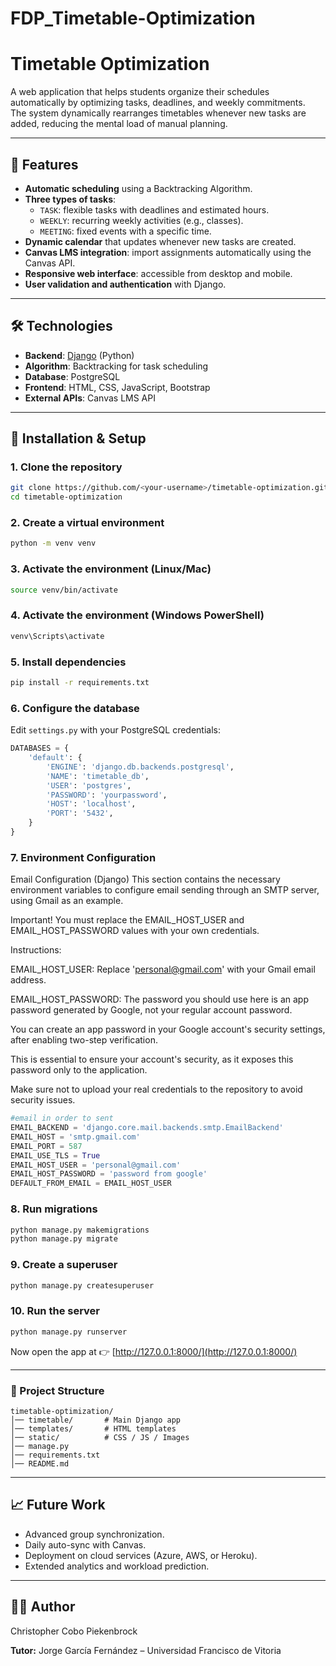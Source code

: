 # FDP_Timetable-Optimization
# Timetable Optimization

A web application that helps students organize their schedules automatically by optimizing tasks, deadlines, and weekly commitments.  
The system dynamically rearranges timetables whenever new tasks are added, reducing the mental load of manual planning.

---

## 📌 Features
- **Automatic scheduling** using a Backtracking Algorithm.
- **Three types of tasks**:
  - `TASK`: flexible tasks with deadlines and estimated hours.
  - `WEEKLY`: recurring weekly activities (e.g., classes).
  - `MEETING`: fixed events with a specific time.
- **Dynamic calendar** that updates whenever new tasks are created.
- **Canvas LMS integration**: import assignments automatically using the Canvas API.
- **Responsive web interface**: accessible from desktop and mobile.
- **User validation and authentication** with Django.

---

## 🛠️ Technologies
- **Backend**: [Django](https://www.djangoproject.com/) (Python)
- **Algorithm**: Backtracking for task scheduling
- **Database**: PostgreSQL
- **Frontend**: HTML, CSS, JavaScript, Bootstrap
- **External APIs**: Canvas LMS API

---
## 🚀 Installation & Setup

### 1\. Clone the repository

```bash
git clone https://github.com/<your-username>/timetable-optimization.git
cd timetable-optimization
```

### 2\. Create a virtual environment

```bash
python -m venv venv
```

### 3\. Activate the environment (Linux/Mac)

```bash
source venv/bin/activate
```

### 4\. Activate the environment (Windows PowerShell)

```bash
venv\Scripts\activate
```

### 5\. Install dependencies

```bash
pip install -r requirements.txt
```

### 6\. Configure the database

Edit `settings.py` with your PostgreSQL credentials:

```python
DATABASES = {
    'default': {
        'ENGINE': 'django.db.backends.postgresql',
        'NAME': 'timetable_db',
        'USER': 'postgres',
        'PASSWORD': 'yourpassword',
        'HOST': 'localhost',
        'PORT': '5432',
    }
}
```
### 7\. Environment Configuration
Email Configuration (Django)
This section contains the necessary environment variables to configure email sending through an SMTP server, using Gmail as an example.

Important! You must replace the EMAIL_HOST_USER and EMAIL_HOST_PASSWORD values with your own credentials.

Instructions:

EMAIL_HOST_USER: Replace 'personal@gmail.com' with your Gmail email address.

EMAIL_HOST_PASSWORD: The password you should use here is an app password generated by Google, not your regular account password.

You can create an app password in your Google account's security settings, after enabling two-step verification.

This is essential to ensure your account's security, as it exposes this password only to the application.

Make sure not to upload your real credentials to the repository to avoid security issues.
```python
#email in order to sent
EMAIL_BACKEND = 'django.core.mail.backends.smtp.EmailBackend'
EMAIL_HOST = 'smtp.gmail.com'
EMAIL_PORT = 587
EMAIL_USE_TLS = True
EMAIL_HOST_USER = 'personal@gmail.com'
EMAIL_HOST_PASSWORD = 'password from google'
DEFAULT_FROM_EMAIL = EMAIL_HOST_USER
```


### 8\. Run migrations

```bash
python manage.py makemigrations
python manage.py migrate
```

### 9\. Create a superuser

```bash
python manage.py createsuperuser
```

### 10\. Run the server

```bash
python manage.py runserver
```

Now open the app at 👉 [http://127.0.0.1:8000/](http://127.0.0.1:8000/)

-----

### 📂 Project Structure

```
timetable-optimization/
│── timetable/       # Main Django app
│── templates/       # HTML templates
│── static/          # CSS / JS / Images
│── manage.py
│── requirements.txt
│── README.md
```

-----

## 📈 Future Work

  * Advanced group synchronization.
  * Daily auto-sync with Canvas.
  * Deployment on cloud services (Azure, AWS, or Heroku).
  * Extended analytics and workload prediction.

-----

## 👨‍💻 Author

Christopher Cobo Piekenbrock

**Tutor:** Jorge García Fernández – Universidad Francisco de Vitoria
